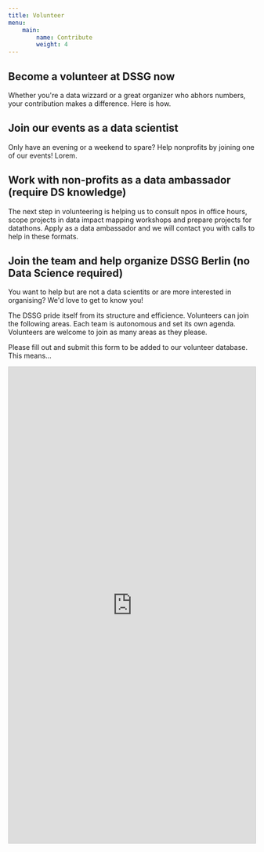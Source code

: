 ```yaml
---
title: Volunteer
menu:
    main:
        name: Contribute
        weight: 4
---
```



<h2 id="become_volunteer">
  Become a volunteer at DSSG now
</h2>
Whether you're a data wizzard or a great organizer who abhors numbers, your contribution makes a difference. Here is how.

<h2 id="join_events">
    Join our events as a data scientist
</h2>
Only have an evening or a weekend to spare? Help nonprofits by joining one of our events! Lorem. 

<h2 id="ambassadors">
    Work with non-profits as a data ambassador (require DS knowledge)
</h2>
The next step in volunteering is helping us to consult npos in office hours, scope projects in data impact mapping workshops and prepare projects for datathons. Apply as a data ambassador and we will contact you with calls to help in these formats.

<h2 id="dssg_organization">
    Join the team and help organize DSSG Berlin (no Data Science required)
</h2>
You want to help but are not a data scientits or are more interested in organising? We'd love to get to know you!

The DSSG pride itself from its structure and efficience. Volunteers can join the following areas.
Each team is autonomous and set its own agenda. Volunteers are welcome to join as many areas as they please.


Please fill out and submit this form to be added to our volunteer database. This means...


<aside id="volunteer-form">
<script src="https://static.airtable.com/js/embed/embed_snippet_v1.js"></script><iframe class="airtable-embed airtable-dynamic-height" src="https://airtable.com/embed/shrKOUcWWo5jrapqE?backgroundColor=green" frameborder="0" onmousewheel="" width="100%" height="971" style="background: transparent; border: 1px solid #ccc;"></iframe>
</aside>
